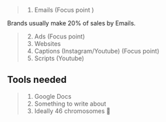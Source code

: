 > 1. Emails     (Focus point )

Brands usually make 20% of sales by Emails.

> 2. Ads   (Focus point)
> 3. Websites 
> 4. Captions (Instagram/Youtube)  (Focus point)
> 5. Scripts (Youtube)


## Tools needed
> 1. Google Docs
> 2. Something to write about
> 3. Ideally 46 chromosomes 🥲

